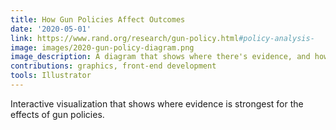 ```yaml
---
title: How Gun Policies Affect Outcomes
date: '2020-05-01'
link: https://www.rand.org/research/gun-policy.html#policy-analysis-
image: images/2020-gun-policy-diagram.png
image_description: A diagram that shows where there's evidence, and how much, for how gun policies affect outcomes.
contributions: graphics, front-end development
tools: Illustrator
---
```


Interactive visualization that shows where evidence is strongest for the effects of gun policies.